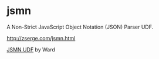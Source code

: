 # jsmn
A Non-Strict JavaScript Object Notation (JSON) Parser UDF.

http://zserge.com/jsmn.html

[JSMN UDF](https://www.autoitscript.com/forum/topic/148114-a-non-strict-json-udf-jsmn/) by Ward
